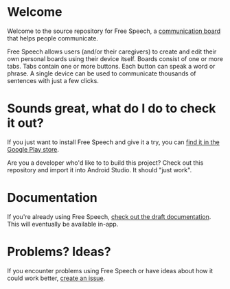 # Welcome #

Welcome to the source repository for Free Speech, a [communication board](http://en.wikipedia.org/wiki/Augmentative_and_alternative_communication) that helps people communicate.

Free Speech allows users (and/or their caregivers) to create and edit their own personal boards using their device itself.  Boards consist of one or more tabs.  Tabs contain one or more buttons.  Each button can speak a word or phrase.  A single device can be used to communicate thousands of sentences with just a few clicks.

# Sounds great, what do I do to check it out? #

If you just want to install Free Speech and give it a try, you can [find it in the Google Play store](https://play.google.com/store/apps/details?id=com.blogspot.tonyatkins.freespeech).

Are you a developer who'd like to to build this project?  Check out this repository and import it into Android Studio.  It should "just work".

# Documentation #

If you're already using Free Speech, [check out the draft documentation](https://bitbucket.org/duhrer/free-speech-for-android/src//res/raw/?at=default).  This will eventually be available in-app.

# Problems?  Ideas? #

If you encounter problems using Free Speech or have ideas about how it could work better, [create an issue](https://bitbucket.org/duhrer/free-speech-for-android/issues/new).